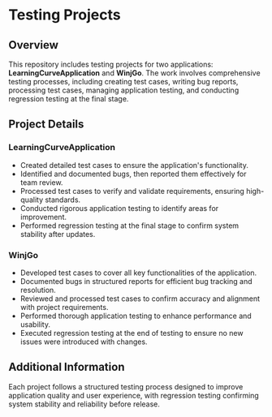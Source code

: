 

# Testing Projects

## Overview

This repository includes testing projects for two applications: **LearningCurveApplication** and **WinjGo**. The work involves comprehensive testing processes, including creating test cases, writing bug reports, processing test cases, managing application testing, and conducting regression testing at the final stage.

## Project Details

### LearningCurveApplication
- Created detailed test cases to ensure the application's functionality.
- Identified and documented bugs, then reported them effectively for team review.
- Processed test cases to verify and validate requirements, ensuring high-quality standards.
- Conducted rigorous application testing to identify areas for improvement.
- Performed regression testing at the final stage to confirm system stability after updates.

### WinjGo
- Developed test cases to cover all key functionalities of the application.
- Documented bugs in structured reports for efficient bug tracking and resolution.
- Reviewed and processed test cases to confirm accuracy and alignment with project requirements.
- Performed thorough application testing to enhance performance and usability.
- Executed regression testing at the end of testing to ensure no new issues were introduced with changes.

## Additional Information
Each project follows a structured testing process designed to improve application quality and user experience, with regression testing confirming system stability and reliability before release.

